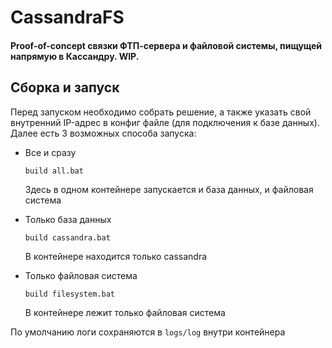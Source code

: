# CassandraFS

#### Proof-of-concept связки ФТП-сервера и файловой системы, пищущей напрямую в Кассандру. WIP.

## Сборка и запуск

Перед запуском необходимо собрать решение, а также указать свой внутренний IP-адрес в конфиг файле (для подключения к базе данных). Далее есть 3 возможных способа запуска:

- Все и сразу

  `build all.bat`

  Здесь в одном контейнере запускается и база данных, и файловая система

- Только база данных

  `build cassandra.bat`

  В контейнере находится только cassandra

- Только файловая система

  `build filesystem.bat`

  В контейнере лежит только файловая система

По умолчанию логи сохраняются в `logs/log` внутри контейнера
